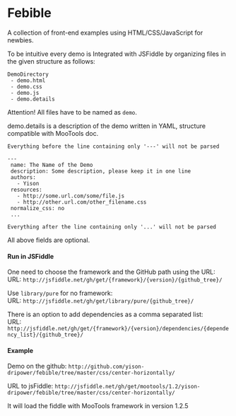 # Febible

A collection of front-end examples using HTML/CSS/JavaScript for newbies.

To be intuitive every demo is Integrated with JSFiddle by organizing files in the given structure as follows:  
```
DemoDirectory
 - demo.html
 - demo.css
 - demo.js
 - demo.details  
```

Attention! All files have to be named as `demo`.

demo.details is a description of the demo written in YAML, structure compatible with MooTools doc.

```
Everything before the line containing only '---' will not be parsed

---
 name: The Name of the Demo
 description: Some description, please keep it in one line
 authors:
   - Yison
 resources:
   - http://some.url.com/some/file.js
   - http://other.url.com/other_filename.css
 normalize_css: no
 ...

Everything after the line containing only '...' will not be parsed
```

All above fields are optional.

#### Run in JSFiddle

One need to choose the framework and the GitHub path using the URL:  
URL:  `http://jsfiddle.net/gh/get/{framework}/{version}/{github_tree}/`    

Use `library/pure` for no framework:  
URL: `http://jsfiddle.net/gh/get/library/pure/{github_tree}/`  

There is an option to add dependencies as a comma separated list:  
URL: `http://jsfiddle.net/gh/get/{framework}/{version}/dependencies/{dependency_list}/{github_tree}/`


#### Example

Demo on the github: `http://github.com/yison-dripower/febible/tree/master/css/center-horizontally/`    

URL to jsFiddle: `http://jsfiddle.net/gh/get/mootools/1.2/yison-dripower/febible/tree/master/css/center-horizontally/`    

It will load the fiddle with MooTools framework in version 1.2.5
